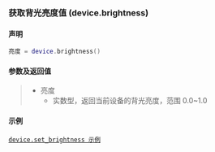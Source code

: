### 获取背光亮度值 (**device\.brightness**)


#### 声明
```lua
亮度 = device.brightness()
```


#### 参数及返回值  
> - 亮度
>   - 实数型，返回当前设备的背光亮度，范围 0\.0~1\.0


#### 示例  
[`device.set_brightness 示例`](/Handbook/device/device.set_brightness.md)  

